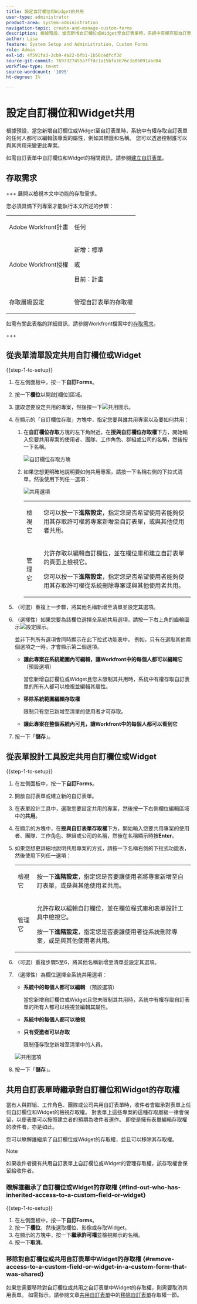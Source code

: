 ```yaml
---
title: 設定自訂欄位和Widget的共用
user-type: administrator
product-area: system-administration
navigation-topic: create-and-manage-custom-forms
description: 根據預設，當您新增自訂欄位或Widget至自訂表單時，系統中有權存取自訂表單的任何人都可以編輯該專案的屬性，例如其標籤和名稱。 您可以透過控制誰可以與其共用來變更此專案。
author: Lisa
feature: System Setup and Administration, Custom Forms
role: Admin
exl-id: 4f591fa3-2cb9-4a22-bfb1-1b50cedfcf3d
source-git-commit: 7697327455a7ffdc1a15bfa1676c3a0b091abd04
workflow-type: tm+mt
source-wordcount: '1095'
ht-degree: 1%

---
```


# 設定自訂欄位和Widget共用

根據預設，當您新增自訂欄位或Widget至自訂表單時，系統中有權存取自訂表單的任何人都可以編輯該專案的屬性，例如其標籤和名稱。 您可以透過控制誰可以與其共用來變更此專案。

如需自訂表單中自訂欄位和Widget的相關資訊，請參閱[建立自訂表單](/help/quicksilver/administration-and-setup/customize-workfront/create-manage-custom-forms/form-designer/design-a-form/design-a-form.md)。

## 存取需求

+++ 展開以檢視本文中功能的存取需求。

您必須具備下列專案才能執行本文所述的步驟：

<table style="table-layout:auto"> 
 <col> 
 <col> 
 <tbody> 
  <tr data-mc-conditions=""> 
   <td role="rowheader"> <p>Adobe Workfront計畫</p> </td> 
   <td>任何</td> 
  </tr> 
  <tr> 
   <td role="rowheader">Adobe Workfront授權</td> 
   <td>
   <p>新增：標準</p>
   <p>或</p>
   <p>目前：計畫</p></td>
  </tr> 
  <tr data-mc-conditions=""> 
   <td role="rowheader">存取層級設定</td> 
   <td> <p>管理自訂表單的存取權</p> </td> 
  </tr> 
 </tbody> 
</table>

如需有關此表格的詳細資訊，請參閱Workfront檔案中的[存取需求](/help/quicksilver/administration-and-setup/add-users/access-levels-and-object-permissions/access-level-requirements-in-documentation.md)。

+++

## 從表單清單設定共用自訂欄位或Widget

{{step-1-to-setup}}

1. 在左側面板中，按一下&#x200B;**自訂Forms**。
1. 按一下&#x200B;**欄位**&#x200B;以開啟[欄位]區域。
1. 選取您要設定共用的專案，然後按一下![共用圖示](assets/share-icon.png)。
1. 在顯示的「自訂欄位存取」方塊中，指定您要與誰共用專案以及要如何共用：

   1. 在&#x200B;**自訂欄位存取**&#x200B;方塊的左下角附近，在&#x200B;**授與自訂欄位存取權**&#x200B;下方，開始輸入您要共用專案的使用者、團隊、工作角色、群組或公司的名稱，然後按一下名稱。

      ![自訂欄位存取方塊](assets/share-field-give-access-to.jpg)

   1. 如果您想更明確地說明要如何共用專案，請按一下名稱右側的下拉式清單，然後使用下列任一選項：

      ![共用選項](assets/share-field-view-mng-options.jpg)

      <table style="table-layout:auto"> 
       <col> 
       <col> 
       <tbody> 
        <tr> 
         <td role="rowheader">檢視它</td> 
         <td> <p>您可以按一下<strong>進階設定</strong>，指定您是否希望使用者能夠使用其存取許可權將專案新增至自訂表單，或與其他使用者共用。</p> </td> 
        </tr> 
        <tr> 
         <td role="rowheader">管理它</td> 
         <td> <p>允許存取以編輯自訂欄位，並在欄位庫和建立自訂表單的頁面上檢視它。</p> <p>您可以按一下<strong>進階設定</strong>，指定您是否希望使用者能夠使用其存取許可權從系統刪除專案或與其他使用者共用。</p> </td> 
        </tr> 
       </tbody> 
      </table>

1. （可選）重複上一步驟，將其他名稱新增至清單並設定其選項。
1. （選擇性）如果您要為該欄位選擇全系統共用選項，請按一下右上角的齒輪圖示![設定圖示](assets/gear-icon-settings.png)。

   並非下列所有選項會同時顯示在此下拉式功能表中。 例如，只有在選取其他兩個選項之一時，才會顯示第二個選項。

   * **讓此專案在系統範圍內可編輯，讓Workfront中的每個人都可以編輯它** （預設選項）

     當您新增自訂欄位或Widget且您未限制其共用時，系統中有權存取自訂表單的所有人都可以檢視並編輯其屬性。

   * **移除系統範圍編輯存取權**

     限制只有您已新增至清單的使用者才可存取。

   * **讓此專案在整個系統內可見，讓Workfront中的每個人都可以看到它**

1. 按一下「**儲存**」。

## 從表單設計工具設定共用自訂欄位或Widget

{{step-1-to-setup}}

1. 在左側面板中，按一下&#x200B;**自訂Forms**。
1. 開啟自訂表單或建立新的自訂表單。
1. 在表單設計工具中，選取您要設定共用的專案，然後按一下右側欄位編輯區域中的&#x200B;**共用**。
1. 在顯示的方塊中，在&#x200B;**授與自訂表單存取權**&#x200B;下方，開始輸入您要共用專案的使用者、團隊、工作角色、群組或公司的名稱，然後在名稱顯示時按&#x200B;**Enter**。
1. 如果您想更詳細地說明共用專案的方式，請按一下名稱右側的下拉式功能表，然後使用下列任一選項：

   <table style="table-layout:auto"> 
    <col> 
    <col> 
      <tbody> 
       <tr> 
        <td role="rowheader">檢視它</td> 
        <td> <p>按一下<strong>進階設定</strong>，指定您是否要讓使用者將專案新增至自訂表單，或是與其他使用者共用。</p> </td> 
       </tr> 
       <tr> 
        <td role="rowheader">管理它</td> 
        <td> <p>允許存取以編輯自訂欄位，並在欄位程式庫和表單設計工具中檢視它。</p> <p>按一下<strong>進階設定</strong>，指定您是否要讓使用者從系統刪除專案，或是與其他使用者共用。</p> </td> 
       </tr> 
     </tbody> 
    </table>

1. （可選）重複步驟5至6，將其他名稱新增至清單並設定其選項。
1. （選擇性）為欄位選擇全系統共用選項：

   * **系統中的每個人都可以編輯** （預設選項）

     當您新增自訂欄位或Widget且您未限制其共用時，系統中有權存取自訂表單的所有人都可以檢視並編輯其屬性。

   * **系統中的每個人都可以檢視**
   * **只有受邀者可以存取**

     限制僅存取您新增至清單中的人員。

   ![共用選項](assets/share-field-in-designer.png)

1. 按一下「**儲存**」。

## 共用自訂表單時繼承對自訂欄位和Widget的存取權

當有人與群組、工作角色、團隊或公司共用自訂表單時，收件者會繼承對表單上任何自訂欄位和Widget的檢視存取權。 對表單上這些專案的這種存取層級一律會保留，以便表單可以按照建立者的預期為收件者運作。 即使是擁有表單編輯存取權的收件者，亦是如此。

您可以瞭解誰繼承了自訂欄位或Widget的存取權，並且可以移除其存取權。

>[!NOTE]
>
>如果收件者擁有共用自訂表單上自訂欄位或Widget的管理存取權，該存取權會保留給收件者。

### 瞭解誰繼承了自訂欄位或Widget的存取權 {#find-out-who-has-inherited-access-to-a-custom-field-or-widget}

{{step-1-to-setup}}

1. 在左側面板中，按一下&#x200B;**自訂Forms**。
1. 按一下&#x200B;**欄位**，然後選取欄位、影像或存取Widget。
1. 在顯示的方塊中，按一下&#x200B;**繼承許可權**&#x200B;並檢視顯示的名稱。
1. 按一下&#x200B;**取消**。

### 移除對自訂欄位或共用自訂表單中Widget的存取權 {#remove-access-to-a-custom-field-or-widget-in-a-custom-form-that-was-shared}

如果您需要移除對自訂欄位或共用之自訂表單中Widget的存取權，則需要取消共用表單。 如需指示，請參閱文章[共用自訂表單](/help/quicksilver/administration-and-setup/customize-workfront/create-manage-custom-forms/share-access-to-a-custom-form.md)中的[移除自訂表單](/help/quicksilver/administration-and-setup/customize-workfront/create-manage-custom-forms/share-access-to-a-custom-form.md#remove-access-to-a-custom-form-from-the-list-of-forms)存取權一節。
